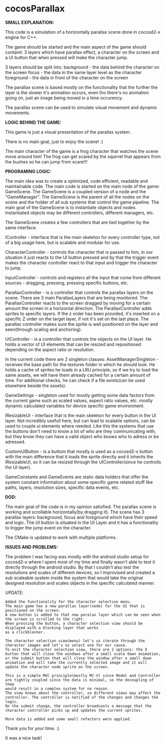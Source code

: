 # cocosParallax

**SMALL EXPLANATION:** 


This code is a simulation of a horizontally parallax scene done in cocosd2-x engine for C++.

The game should be started and the main aspect of the game should containt:
3 layers which have parallax effect, a character on the screen and a UI button that
when pressed will make the character jump.

3 layers should be split into:
background - the data behind the character on the screen
focus - the data in the same layer level as the character
foreground - the data in front of the character on the screen

The parallax scene is based mostly on the functionality that the further the layer is
the slower it's animation occurs, even tho there's no animation going on,
just an image being moved in a time occurency.

The parallax scene can be used to simulate visual movement and dynamic movements.


**LOGIC BEHIND THE GAME:**

This game is just a visual presentation of the parallax system.

There is no main goal, just to enjoy the scene! :)

The main character of the game is a frog character that watches the scene move around him!
The frog can get scared by the squirrel that appears from the bushes so he can jump from
scare!!!

**PROGRAMING LOGIC:**

The main idea was to create a optimized, code efficient, readable and maintainable code.
The main code is started on the main node of the game: GameScene. The GameScene is a coupled 
version of a node and the "GameManager". The GameScene is the parent of all the nodes on the 
scene and the holder of all sub systems that control the game pipeline. The main goal of the 
GameScene is to instantiate objects and nodes. Instantiated objects may be different controllers,
different managers, etc.

The GameScene creates a few controllers that are tied together by the same interface.

IController - interface that is the main skeleton for every controller type, not of a big usage here, but is scalable and modular for use.

CharacterController - controls the character that is passed to him, in our situation it just reacts to the UI button pressed and by that the trigger
event makes the character controller react to that input and trigger the character to jump.

InputController - controls and registers all the input that come from different sources - dragging, pressing, pressing specific buttons, etc.

ParallaxController - is a controller that controls the parallax layers on the scene. There are 3 main ParallaxLayers that are being monitored.
The ParallaxController reacts to the screen dragged by moving for a certain amount the screen in a horizontal direction. 
The ParallaxController adds sprites to specific layers. If the z order has been provided, it's inserted on a specific Z order on the target layer,
if not it's set on the last place. The parallax controller makes sure the sprite is well positioned on the layer and seen(through scaling and anchoring).

UIController - is a controller that controls the objects on the UI layer. He holds a vector of UI elements that can be resized and repositioned depending
on the aspect ratio or resolution. 


In the current code there are 2 singleton classes:
AssetManagerSingleton - receives the base path for the textures folder in which he should look. He holds a cache of sprites he loads in a LRU principle, 
so if we try to load the same assets, we will have them already cached for a certain amount of time. For additional checks, he can check if a file 
exists(can be used elsewhere beside the assets).

GameSettings - singleton used for mostly getting some data factors from the current game such as scaled values, aspect ratio values,  etc. mostly
dynamic calculated variables for device specific game environment.


IResizableUI - interface that is the main skeleton for every button in the UI layer. Not incredibly usefull here, but can lead to scalable options,
can be used to couple ui elements where needed. Like this the systems that use the buttons don't need to know a lot of who are they communicating with,
but they know they can have a valid object who knows who to adress or be adressed.

CustomUIButton - is a buttom that mostly is used as a cocosd2-x button with the main difference that it loads the sprite directly and it inherits the IResizableUI,
so it can be resized through the UIController(since he controlls the UI layer).


GameConstants and GameEvents are static data holders that offer the system constant information about some specific game related stuff like paths, layers, resolution sizes, specific data events, etc.



**DOD:**

The main goal of the code is in my opinion satisfied. The parallax scene is working and scrollable horizontally(by dragging it). The scene has 3 parallax layers: background, focus and foreground which have their speed and logic. The UI button is situated in the UI Layer and it has a functionality to trigger the jump event on the character.

The CMake is updated to work with multiple platforms. 


**ISSUES AND PROBLEMS:**

The problem I was facing was mostly with the android studio setup for cocosd2-x where I spent most of my time and finally wasn't able to test it directly through the android studio. By that I couldn't also test the resolutions and scales of different devices, so I improvised and created a sub scaleable system inside the system that would take the original designed resolution and scales objects in the specific calculated manner.



UPDATE:

	Added the functionality for the character selection menu.
	The main game has a new parallax layer(node) for the UI that is positioned on the screen.
	A new button is added to that new paralax layer which can be seen when the screen is scrolled to the right.
	When pressing the button, a character selection view should be displayed with a blocking layer that works
	as a clickblocker.

	The character selection view(menu) let's us iterate through the character images and let's us select one for our cause.
	To exit the character selection view, there are 2 options: the X button that will close the windows after a small scale down animation,
	or the submit button that will close the window after a small down animation and will take the currently selected image and it will
	update the character node sprite on the screen. 

	This is a simple MVC principle(mostly MC-V) since Model and Controller are tightly coupled since the data is minimal, so the decoupling of them
	would result in a complex system for no reason.
	The view knows about the controller, so different views may affect the controller. The controller is notified of the changes and changes the logic.
	On the submit change, the controller broadcasts a message that the character controller picks up and updates the current sprites.

	More data is added and some small refactors were applied.



Thank you for your time. :)

It was a nice task! 
